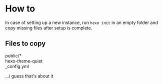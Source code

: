 # How to  
In case of setting up a new instance, run `hexo init` in an empty folder and copy missing files after setup is complete.  
## Files to copy
public/*  
hexo-theme-quiet  
_config.yml  

...i guess that's about it  